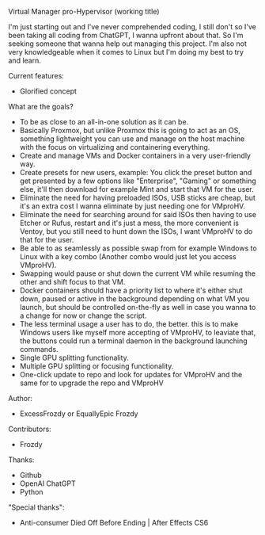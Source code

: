 Virtual Manager pro-Hypervisor (working title)

I'm just starting out and I've never comprehended coding, I still don't so I've been taking all coding from ChatGPT, I wanna upfront about that. So I'm seeking someone that wanna help out managing this project. 
I'm also not very knowledgeable when it comes to Linux but I'm doing my best to try and learn.

Current features:
- Glorified concept

What are the goals?
- To be as close to an all-in-one solution as it can be.
- Basically Proxmox, but unlike Proxmox this is going to act as an OS, something lightweight you can use and manage on the host machine with the focus on virtualizing and containering everything.
- Create and manage VMs and Docker containers in a very user-friendly way.
- Create presets for new users, example: You click the preset button and get presented by a few options like "Enterprise", "Gaming" or something else, it'll then download for example Mint and start that VM for the user.
- Eliminate the need for having preloaded ISOs, USB sticks are cheap, but it's an extra cost I wanna eliminate by just needing one for VMproHV.
- Eliminate the need for searching around for said ISOs then having to use Etcher or Rufus, restart and it's just a mess, the more convenient is Ventoy, but you still need to hunt down the ISOs, I want VMproHV to do that for the user.
- Be able to as seamlessly as possible swap from for example Windows to Linux with a key combo (Another combo would just let you access VMproHV).
- Swapping would pause or shut down the current VM while resuming the other and shift focus to that VM.
- Docker containers should have a priority list to where it's either shut down, paused or active in the background depending on what VM you launch, but should be controlled on-the-fly as well in case you wanna to a change for now or change the script.
- The less terminal usage a user has to do, the better. this is to make Windows users like myself more accepting of VMproHV, to leaviate that, the buttons could run a terminal daemon in the background launching commands.
- Single GPU splitting functionality.
- Multiple GPU splitting or focusing functionality.
- One-click update to repo and look for updates for VMproHV and the same for to upgrade the repo and VMproHV

Author: 
- ExcessFrozdy or EquallyEpic Frozdy

Contributors:
- Frozdy

Thanks:
- Github
- OpenAI ChatGPT
- Python

"Special thanks":
- Anti-consumer Died Off Before Ending | After Effects CS6
